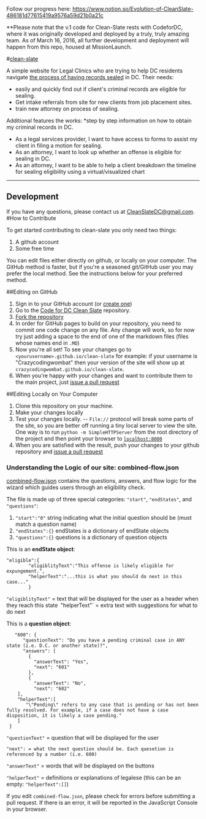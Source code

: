 Follow our progress here: https://www.notion.so/Evolution-of-CleanSlate-486181d77615419a9576a59d21b0a21c

**Please note that the v.1 code for Clean-Slate rests with CodeforDC, where it was originally developed and deployed by a truly, truly amazing team. As of March 16, 2016, all further development and deployment will happen from this repo, housed at MissionLaunch.

#[clean-slate](https://missionlaunch.github.io/clean-slate/)

A simple website for Legal Clinics who are trying to help DC residents navigate [the process of having records sealed](https://en.wikipedia.org/wiki/Expungement)
in DC.
Their needs:
* easily and quickly find out if client's criminal records are eligible for sealing.
* Get intake referrals from site for new clients from job placement sites.
* train new attorney on process of sealing.

Additional features the works:
*step by step information on how to obtain my criminal records in DC.
* As a legal services provider, I want to have access to forms to assist my client in filing a motion for sealing.
* As an attorney, I want to look up whether an offense is eligible for sealing in DC.
* As an attorney, I want to be able to help a client breakdown the timeline for sealing eligibility using a virtual/visualized chart

---

## Development

If you have any questions, please contact us at CleanSlateDC@gmail.com.
#How to Contribute

To get started contributing to clean-slate you only need two things:

1. A github account
2. Some free time

You can edit files either directly on github, or locally on your computer. The GitHub method is faster,
 but if you're a seasoned git/GitHub user you may prefer the local method. See the instructions below
 for your preferred method.

##Editing on GitHub

1. Sign in to your GitHub account (or [create one](https://github.com/join))
2. Go to the [Code for DC Clean Slate](https://github.com/codefordc/clean-slate) repository.
3. [Fork the repository](https://guides.github.com/activities/forking/)
4. In order for GitHub pages to build on your repository, you need to commit one code change on any
 file. Any change will work, so for now try just adding a space to the end of one of the markdown files
 (files whose names end in `.MD`)
5. Now you're all set! To see your changes go to `<yourusername>.github.io/clean-slate` for example: if
 your username is "Crazycodingwombat" then your version of the site will show up at
 `crazycodingwombat.github.io/clean-slate`.
6. When you're happy with your changes and want to contribute them to the main project, just
 [issue a pull request](https://guides.github.com/introduction/flow/)


##Editing Locally on Your Computer

1. Clone this repository on your machine.
2. Make your changes locally
3. Test your changes locally. -- `File://` protocol will break some parts of the site, so you are better off running a tiny local server to view the site. One way is to run `python -m SimpleHTTPServer` from the root directory of the project and then point your browser to [`localhost:8000`](http://localhost:8000)
4. When you are satisfied with the result, push your changes to your github repository and [issue a pull request](https://guides.github.com/introduction/flow/)

### Understanding the Logic of our site: combined-flow.json

[combined-flow.json](data/combined-flow.json) contains the questions, answers, and flow logic
for the wizard which guides users through an eligibility check.

The file is made up of three special categories: `"start"`, `"endStates"`, and `"questions"`:

1. `"start":"0"` string indicating what the initial question should be (must match a question name)
2. `"endStates":{}` endStates is a dictionary of endState objects
3. `"questions":{}` questions is a dictionary of question objects

This is an **endState object**:
```
"eligible":{
        "eligiblityText":"This offense is likely eligible for expungement.",
        "helperText":"...this is what you should do next in this case..."
        }
```
`"eligiblityText"` = text that will be displayed for the user as a header when they reach this state`
`"helperText"` = extra text with suggestions for what to do next

This is a **question object**:
```
   "600": {
      "questionText": "Do you have a pending criminal case in ANY state (i.e. D.C. or another state)?",
      "answers": [
        {
          "answerText": "Yes",
          "next": "601"
        },
        {
          "answerText": "No",
          "next": "602"
    ],
    "helperText":[
       "\"Pending\" refers to any case that is pending or has not been fully resolved. For example, if a case does not have a case disposition, it is likely a case pending."
    ]
 }
```

`"questionText"` = question that will be displayed for the user

    "next": = what the next question should be. Each quesetion is referenced by a number (i.e. 600) 
`"answerText"` = words that will be displayed on the buttons


`"helperText"` = definitions or explanations of legalese (this can be an empty: `"helperText":[]`)

If you edit `combined-flow.json`, please check for errors before submitting a pull request. If there is an error, it will be reported in the JavaScript Console in your browser. 
